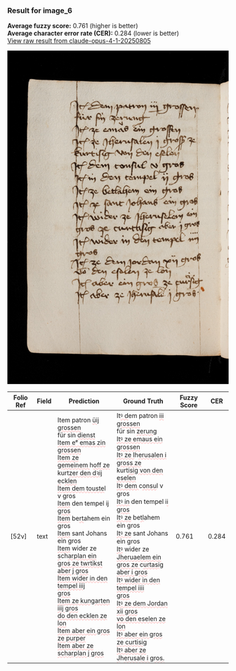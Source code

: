 ### Result for image_6
**Average fuzzy score:** 0.761 (higher is better)<br>**Average character error rate (CER):** 0.284 (lower is better)<br>[View raw result from claude-opus-4-1-20250805](https://github.com/RISE-UNIBAS/humanities_data_benchmark/blob/main/results/2025-10-24/T0292/request_T0292_image_6.json)

<img src="https://github.com/RISE-UNIBAS/humanities_data_benchmark/blob/main/benchmarks/medieval_manuscripts/images/image_6.jpg?raw=true" alt="image_6" width="800px">

<style>
.diff { text-decoration: underline; text-decoration-color: #ffcccc; text-decoration-style: wavy; }
</style>

| Folio Ref | Field | Prediction | Ground Truth | Fuzzy Score | CER |
|-----------|-------|------------|--------------|-------------|-----|
| [52v] | text | Item patron <span class="diff">üij grossen<br></span>für sin <span class="diff">dienst<br>Item eᵉ emas zin grossen<br>Item ze gemeinem </span>h<span class="diff">off ze<br></span>kurt<span class="diff">zer den dꝛij e</span>c<span class="diff">klen<br>Item dem touste</span>l v gros<br><span class="diff">Item</span> den tempel i<span class="diff">j gros<br>Item</span> be<span class="diff">rt</span>ahem ein gros<br><span class="diff">Item</span> sant Johans ein gros<br><span class="diff">Item</span> wider ze <span class="diff">s</span>ch<span class="diff">arplan ein<br>gros ze twrtikst aber j gros<br>Item wider in den tempel iiij<br>gros<br>Item ze kungarten iiij gros<br>do den ecklen ze lon<br>Item aber ein gros ze purper<br>Item aber ze scharplan j gros</span> | It<span class="diff">ꝰ d</span>em patron <span class="diff">iii grossen<br> </span>für sin <span class="diff">zerung<br> Itꝰ ze emaus ein grossen<br> Itꝰ ze I</span>h<span class="diff">erusalen i gross ze<br> </span>kurt<span class="diff">isig von den eselen<br> Itꝰ dem </span>c<span class="diff">onsu</span>l v gros<br><span class="diff"> Itꝰ in</span> den tempel i<span class="diff">i gros<br> Itꝰ ze</span> be<span class="diff">tl</span>ahem ein gros<br><span class="diff"> Itꝰ ze</span> sant Johans ein gros<br><span class="diff"> Itꝰ</span> wider ze <span class="diff">Jheruaelem ein<br> gros ze </span>c<span class="diff">urtasig aber i gros<br> Itꝰ wider in den tempel iiii<br> gros<br> Itꝰ ze dem Jordan xii gros<br> vo den eselen ze lon<br> Itꝰ aber ein gros ze curtisig<br> Itꝰ aber ze J</span>h<span class="diff">erusale i gros.</span> | 0.761 | 0.284 |
